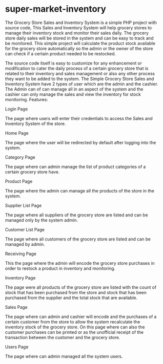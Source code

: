 # super-market-inventory
The Grocery Store Sales and Inventory System is a simple PHP project with source code, This Sales and Inventory System  will help grocery stores to manage their inventory stock and monitor their sales daily. The grocery store daily sales will be stored in the system and can be easy to track and be monitored. This simple project will calculate the product stock available for the grocery store automatically so the admin or the owner of the store can check if a certain product needed to be restocked.

The source code itself is easy to customize for any enhancement or modification to cater the daily process of a certain grocery store that is related to their inventory and sales management or also any other process they want to be added to the system.  The Simple Grocery Store Sales and Inventory System have 2 types of user which are the admin and the cashier. The Admin can of can manage all in an aspect of the system and the cashier can only manage the sales and view the inventory for stock monitoring.
Features:

Login Page

The page where users will enter their credentials to access the Sales and Inventory System of the store.

Home Page

The page where the user will be redirected by default after logging into the system.

Category Page

The page where can admin manage the list of product categories of a certain grocery store have.

Product Page

The page where the admin can manage all the products of the store in the system.

Supplier List Page

The page where all suppliers of the grocery store are listed and can be managed only by the system admin.

Customer List Page

The page where all customers of the grocery store are listed and can be managed by admin.

Receiving Page 

This the page where the admin will encode the grocery store purchases in order to restock a product in inventory and monitoring.

Inventory Page

The page were all products of the grocery store are listed with the count of stock that has been purchased from the store and stock that has been purchased from the supplier and the total stock that are available.

Sales Page

The page where can admin and cashier will encode and the purchases of a certain customer from the store to allow the system recalculate the inventory stock of the grocery store. On this page where can also the customer purchases can be printed or as the unofficial receipt of the transaction between the customer and the grocery store.

Users Page

The page where  can admin managed all the system users.
